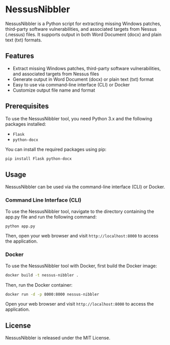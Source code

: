 # NessusNibbler

NessusNibbler is a Python script for extracting missing Windows patches, third-party software vulnerabilities, and associated targets from Nessus (.nessus) files. It supports output in both Word Document (docx) and plain text (txt) formats.

## Features

- Extract missing Windows patches, third-party software vulnerabilities, and associated targets from Nessus files
- Generate output in Word Document (docx) or plain text (txt) format
- Easy to use via command-line interface (CLI) or Docker
- Customize output file name and format

## Prerequisites

To use the NessusNibbler tool, you need Python 3.x and the following packages installed:

- `Flask`
- `python-docx`

You can install the required packages using pip:

```bash
pip install Flask python-docx 
```

## Usage

NessusNibbler can be used via the command-line interface (CLI) or Docker.

### Command Line Interface (CLI)
To use the NessusNibbler tool, navigate to the directory containing the app.py file and run the following command:
```bash 
python app.py
```
Then, open your web browser and visit `http://localhost:8000` to access the application.

### Docker
To use the NessusNibbler tool with Docker, first build the Docker image:

```bash
docker build -t nessus-nibbler .
```

Then, run the Docker container:

```bash 
docker run -d -p 8000:8000 nessus-nibbler
```
Open your web browser and visit `http://localhost:8000` to access the application.

## License
NessusNibbler is released under the MIT License.